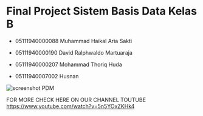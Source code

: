 # Final Project Sistem Basis Data Kelas B

- 05111940000088 Muhammad Haikal Aria Sakti

- 05111940000190  David Ralphwaldo Martuaraja

- 05111940000207 Mohammad Thoriq Huda

- 05111940007002 Husnan


![screenshot PDM](https://user-images.githubusercontent.com/57633103/104433675-f22a4080-55bc-11eb-9885-95abacc02b17.jpg)

FOR MORE CHECK HERE ON OUR CHANNEL TOUTUBE
https://www.youtube.com/watch?v=5n5YOxZKHk4

